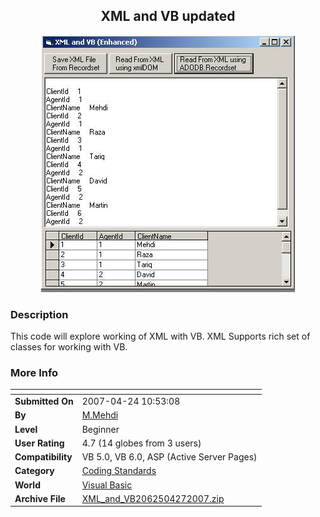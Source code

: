 ﻿<div align="center">

## XML and VB updated

<img src="PIC2007427454441877.jpg">
</div>

### Description

This code will explore working of XML with VB. XML Supports rich set of classes for working with VB.
 
### More Info
 


<span>             |<span>
---                |---
**Submitted On**   |2007-04-24 10:53:08
**By**             |[M\.Mehdi](https://github.com/Planet-Source-Code/PSCIndex/blob/master/ByAuthor/m-mehdi.md)
**Level**          |Beginner
**User Rating**    |4.7 (14 globes from 3 users)
**Compatibility**  |VB 5\.0, VB 6\.0, ASP \(Active Server Pages\) 
**Category**       |[Coding Standards](https://github.com/Planet-Source-Code/PSCIndex/blob/master/ByCategory/coding-standards__1-43.md)
**World**          |[Visual Basic](https://github.com/Planet-Source-Code/PSCIndex/blob/master/ByWorld/visual-basic.md)
**Archive File**   |[XML\_and\_VB2062504272007\.zip](https://github.com/Planet-Source-Code/m-mehdi-xml-and-vb-updated__1-68445/archive/master.zip)








